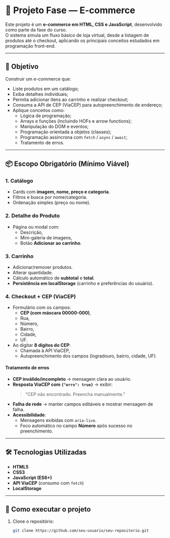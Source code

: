 # 🛒 Projeto Fase — E-commerce

Este projeto é um **e-commerce em HTML, CSS e JavaScript**, desenvolvido como parte da fase do curso.  
O sistema simula um fluxo básico de loja virtual, desde a listagem de produtos até o checkout, aplicando os principais conceitos estudados em programação front-end.

---

## 📌 Objetivo

Construir um e-commerce que:

- Liste produtos em um catálogo;
- Exiba detalhes individuais;
- Permita adicionar itens ao carrinho e realizar checkout;
- Consuma a API de CEP (ViaCEP) para autopreenchimento de endereço;
- Aplique conceitos como:
  - Lógica de programação;
  - Arrays e funções (incluindo HOFs e arrow functions);
  - Manipulação do DOM e eventos;
  - Programação orientada a objetos (classes);
  - Programação assíncrona com `fetch` / `async` / `await`;
  - Tratamento de erros.

---

## 📦 Escopo Obrigatório (Mínimo Viável)

### 1. Catálogo
- Cards com **imagem, nome, preço e categoria**.
- Filtros e busca por nome/categoria.
- Ordenação simples (preço ou nome).

### 2. Detalhe do Produto
- Página ou modal com:
  - Descrição,
  - Mini-galeria de imagens,
  - Botão **Adicionar ao carrinho**.

### 3. Carrinho
- Adicionar/remover produtos.
- Alterar quantidade.
- Cálculo automático de **subtotal** e **total**.
- **Persistência em localStorage** (carrinho e preferências do usuário).

### 4. Checkout + CEP (ViaCEP)
- Formulário com os campos:
  - **CEP (com máscara 00000-000)**,
  - Rua,
  - Número,
  - Bairro,
  - Cidade,
  - UF.
- Ao digitar **8 dígitos do CEP**:
  - Chamada à API ViaCEP,
  - Autopreenchimento dos campos (logradouro, bairro, cidade, UF).

#### Tratamento de erros
- **CEP inválido/incompleto** → mensagem clara ao usuário.
- **Resposta ViaCEP com `{"erro": true}`** → exibir:  
  > "CEP não encontrado. Preencha manualmente."
- **Falha de rede** → manter campos editáveis e mostrar mensagem de falha.
- **Acessibilidade**:
  - Mensagens exibidas com `aria-live`.
  - Foco automático no campo **Número** após sucesso no preenchimento.

---

## 🛠️ Tecnologias Utilizadas

- **HTML5**  
- **CSS3**  
- **JavaScript (ES6+)**  
- **API ViaCEP** (consumo com `fetch`)  
- **LocalStorage**  

---

## 🚀 Como executar o projeto

1. Clone o repositório:
   ```bash
   git clone https://github.com/seu-usuario/seu-repositorio.git
